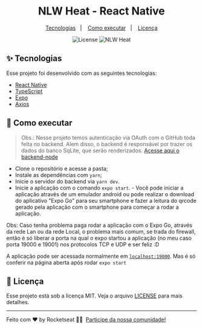 
<h1 align="center">NLW Heat - React Native</h1>

<p align="center">
  <a href="#-tecnologias">Tecnologias</a>&nbsp;&nbsp;&nbsp;|&nbsp;&nbsp;&nbsp;
  <a href="#-como-executar">Como executar</a>&nbsp;&nbsp;&nbsp;|&nbsp;&nbsp;&nbsp;
  <a href="#-licença">Licença</a>
</p>

<p align="center">
  <img alt="License" src="https://img.shields.io/static/v1?label=license&message=MIT&color=8257E5&labelColor=000000">
  <img src="https://img.shields.io/static/v1?label=NLW&message=Heat&color=8257E5&labelColor=000000" alt="NLW Heat" />
</p>

## ✨ Tecnologias

Esse projeto foi desenvolvido com as seguintes tecnologias:

- [React Native](https://reactnative.dev/)
- [TypeScript](https://www.typescriptlang.org/)
- [Expo](https://expo.dev/)
- [Axios](https://axios-http.com/docs/intro/)

## 🚀 Como executar

> Obs.: Nesse projeto temos autenticação via OAuth com o GitHub toda feita no backend. Alem disso, o backend é responsável por trazer os dados do banco SqLite, que serão renderizados. [Acesse aqui o backend-node](https://github.com/marciobezerrajr/NLW-Heat/tree/main/backend-node.)

- Clone o repositório e acesse a pasta;
- Instale as dependências com `yarn`;
- Inicie o servidor do backend via `yarn dev`.
- Inicie a aplicação com o comando `expo start`. - Você pode iniciar a aplicação através de um emulador android ou pode realizar o download do aplicativo "Expo Go" para seu smartphone e fazer a leitura do qrcode gerado pela aplicação com o smartphone para começar a rodar a aplicação.

Obs: Caso tenha problema paga rodar a aplicação com o Expo Go, através da rede Lan ou da rede Local, o problema mais comum, se trada do firewall, então é só liberar a porta na qual o expo startou a aplicação (no meu caso porta 19000 e 19001) nos protocolos TCP e UDP e ser feliz :D

A aplicação pode ser acessada normalmente em [`localhost:19000`](http://localhost:19000). Mas é só conferir na página aberta após rodar `expo start`

## 📄 Licença

Esse projeto está sob a licença MIT. Veja o arquivo [LICENSE](LICENSE) para mais detalhes.

---

Feito com ♥ by Rocketseat 👋🏻 &nbsp;[Participe da nossa comunidade!](https://discordapp.com/invite/gCRAFhc)
